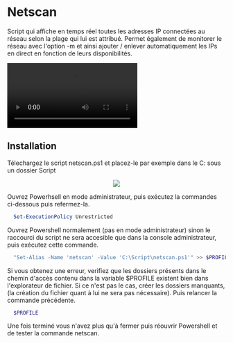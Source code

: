 # Netscan

Script qui affiche en temps réel toutes les adresses IP connectées au réseau selon la plage qui lui est attribué.
Permet également de monitorer le réseau avec l'option -m et ainsi ajouter / enlever automatiquement les IPs en direct en fonction de leurs disponibilités.

<p>
    <video src="http://93.90.205.194/github/netscan/script.mp4">    
</p>




## Installation

Télechargez le script netscan.ps1 et placez-le par exemple dans le C: sous un dossier Script
<p align="center">
    <img src="http://93.90.205.194/github/netscan/netscan_location.png" />
</p>

Ouvrez Powerhsell en mode administrateur, puis exécutez la commandes ci-dessous puis refermez-la.
```Powershell
  Set-ExecutionPolicy Unrestricted
```
Ouvrez Powershell normalement (pas en mode administrateur) sinon le raccourci du script ne sera accesible que dans la console administrateur, puis exécutez cette commande.
```Powershell
  "Set-Alias -Name 'netscan' -Value 'C:\Script\netscan.ps1'" >> $PROFILE
```
Si vous obtenez une erreur, verifiez que les dossiers présents dans le chemin d'accès contenu dans la variable $PROFILE existent bien dans l'explorateur de fichier. Si ce n'est pas le cas, créer les dossiers manquants, (la création du fichier quant à lui ne sera pas nécessaire). Puis relancer la commande précédente.

```Powershell
  $PROFILE
```
Une fois terminé vous n'avez plus qu'à fermer puis réouvrir Powershell et de tester la commande netscan.
